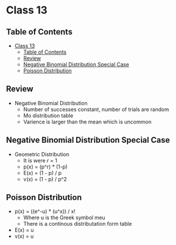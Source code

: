 # Class 13

## Table of Contents

- [Class 13](#class-13)
  - [Table of Contents](#table-of-contents)
  - [Review](#review)
  - [Negative Binomial Distribution Special Case](#negative-binomial-distribution-special-case)
  - [Poisson Distribution](#poisson-distribution)

## Review

- Negative Binomial Distribution
  - Number of successes constant, number of trials are random
  - Mo distribution table
  - Varience is larger than the mean which is uncommon

## Negative Binomial Distribution Special Case

- Geometric Distribution
  - It is were *r* = 1
  - p(x) = (p^r) * (1-p)
  - E(x) = (1 - p) / p
  - v(x) = (1 - p) / p^2

## Poisson Distribution

- p(x) = ((e^-u) * (u^x)) / x!
  - Where u is the Greek symbol meu
  - There is a continous distributation form table
- E(x) = u
- v(x) = u
